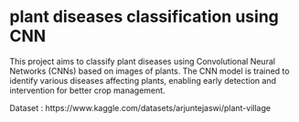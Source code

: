 <h1>
plant diseases classification using CNN
</h1>
<p>
  This project aims to classify plant diseases using Convolutional Neural Networks (CNNs) based on images of plants. The CNN model is trained to identify various diseases affecting plants, enabling early detection and intervention for better crop management.
  
</p>
Dataset : https://www.kaggle.com/datasets/arjuntejaswi/plant-village
